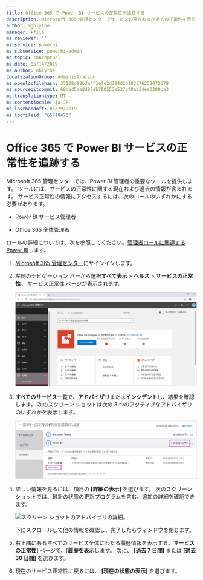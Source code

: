 ```yaml
---
title: Office 365 で Power BI サービスの正常性を追跡する
description: Microsoft 365 管理センターでサービスの現在および過去の正常性を表示する方法を説明します。
author: mgblythe
manager: kfile
ms.reviewer: ''
ms.service: powerbi
ms.subservice: powerbi-admin
ms.topic: conceptual
ms.date: 05/14/2019
ms.author: mblythe
LocalizationGroup: Administration
ms.openlocfilehash: 37108c88b3a4f1efe2d324d2b182276252072d78
ms.sourcegitcommit: 60dad5aa0d85db790553e537bf8ac34ee3289ba3
ms.translationtype: MT
ms.contentlocale: ja-JP
ms.lasthandoff: 05/29/2019
ms.locfileid: "65710473"
---
```

# <a name="track-power-bi-service-health-in-office-365"></a>Office 365 で Power BI サービスの正常性を追跡する

Microsoft 365 管理センターでは、Power BI 管理者の重要なツールを提供します。 ツールには、サービスの正常性に関する現在および過去の情報が含まれます。 サービス正常性の情報にアクセスするには、次のロールのいずれかにする必要があります。

* Power BI サービス管理者

* Office 365 全体管理者

ロールの詳細については、次を参照してください。[管理者ロールに関連する Power BI](service-admin-administering-power-bi-in-your-organization.md#administrator-roles-related-to-power-bi)します。

1. [Microsoft 365 管理センター](https://portal.office.com/adminportal)にサインインします。

1. 左側のナビゲーション バーから選択**すべて表示** > **ヘルス** > **サービスの正常性**。 サービス正常性 ページが表示されます。

    ![呼び出された正常性とサービスの正常性オプションを使用して、Microsoft 365 管理センターのスクリーン ショット。](media/service-admin-health/service-health-tile.png)

1. **すべてのサービス**一覧で、**アドバイザリ**または**インシデント**し、結果を確認します。 次のスクリーン ショットは次の 3 つのアクティブなアドバイザリのいずれかを表示します。

    ![Power BI と表示の詳細オプションの 3 つのアドバイザリ サービス正常性ページのスクリーン ショットは、と呼ばれます。](media/service-admin-health/active-advisories.png)

1. 詳しい情報を見るには、項目の **[詳細の表示]** を選びます。 次のスクリーン ショットでは、最新の状態の更新プログラムを含む、追加の詳細を確認できます。

    ![スクリーン ショットのアドバイザリの詳細。](media/service-admin-health/advisory-details.png)

    下にスクロールして他の情報を確認し、完了したらウィンドウを閉じます。

1. 右上隅にあるすべてのサービス全体にわたる履歴情報を表示する、**サービスの正常性**] ページで、[**履歴を表示**します。 次に、 **[過去 7 日間]** または **[過去 30 日間]** を選びます。 

1. 現在のサービス正常性に戻るには、 **[現在の状態の表示]** を選びます。